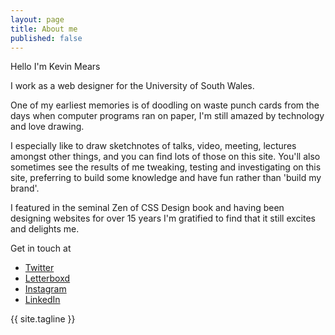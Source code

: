 ```yaml
---
layout: page
title: About me
published: false
---
```


Hello I'm Kevin Mears

I work as a web designer for the University of South Wales.

One of my earliest memories is of doodling on waste punch cards from the days when computer programs ran on paper, I'm still amazed by technology and love drawing.

I especially like to draw sketchnotes of talks, video, meeting, lectures amongst other things, and you can find lots of those on this site. You'll also sometimes see the results of me tweaking, testing and investigating on this site, preferring to build some knowledge and have fun rather than 'build my brand'. 

I featured in the seminal Zen of CSS Design book and having been designing websites for over 15 years I'm gratified to find that it still excites and delights me.

Get in touch at

- [Twitter](https://www.twitter.com/mearso)
- [Letterboxd](http://letterboxd.com/mearso)
- [Instagram](http://instagram.com/mearso)
- [LinkedIn](https://www.linkedin.com/in/kevin-mears-6ab21519/)

{{ site.tagline }}